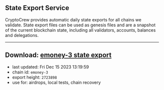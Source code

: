 ## State Export Service
CryptoCrew provides automatic daily state exports for all chains we validate. State export files can be used as genesis files and are a snapshot of the current blockchain state, including all validators, accounts, balances and delegations.

---
**Download: [emoney-3 state export](https://dl.ccvalidators.com/SERVICE/emoney/emoney-3_export_2723898.json)**
---

- last updated: Fri Dec 15 2023 13:19:59
- chain id: `emoney-3`
- export height: `2723898`
- use for: airdrops, local tests, chain recovery
